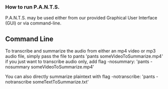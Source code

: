 ### How to run P.A.N.T.S. ###
P.A.N.T.S. may be used either from our provided Graphical User Interface (GUI) or via command-line.
## Command Line ##
To transcribe and summarize the audio from either an mp4 video or mp3 audio file, simply pass the file to pants
'pants someVideoToSummarize.mp4'
if you just want to transcribe audio only, add flag -nosummary: 
'pants -nosummary someVideoToSummarize.mp4'

You can also directly summarize plaintext with flag -notranscribe: 
'pants -notranscribe someTextToSummarize.txt'


